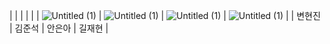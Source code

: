 |  |  |  |  |
| ![Untitled (1)](https://github.com/KOSA-Group-04-Study/JAVA-Study/assets/49270012/d582d563-cef5-47fd-8056-6f8c2b68a502) | ![Untitled (1)](https://github.com/KOSA-Group-04-Study/JAVA-Study/assets/49270012/d582d563-cef5-47fd-8056-6f8c2b68a502) | ![Untitled (1)](https://github.com/KOSA-Group-04-Study/JAVA-Study/assets/49270012/d582d563-cef5-47fd-8056-6f8c2b68a502) | ![Untitled (1)](https://github.com/KOSA-Group-04-Study/JAVA-Study/assets/49270012/d582d563-cef5-47fd-8056-6f8c2b68a502) |
| 변현진 | 김준석 | 안은아 | 길재현 |

